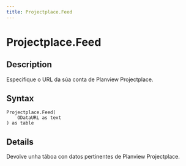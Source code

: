 ```yaml
---
title: Projectplace.Feed
---
```


# Projectplace.Feed


## Description

Especifique o URL da súa conta de Planview Projectplace.


## Syntax

```powerquery
Projectplace.Feed(
    ODataURL as text
) as table
```


## Details

Devolve unha táboa con datos pertinentes de Planview Projectplace.


